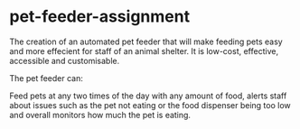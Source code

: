 # pet-feeder-assignment
The creation of an automated pet feeder that will make feeding pets easy and more effecient for staff of an animal shelter. It is low-cost, effective, accessible and customisable.

The pet feeder can: 

Feed pets at any two times of the day with any amount of food, alerts staff about issues such as the pet not eating or the food dispenser being too low and overall monitors how much the pet is eating.
